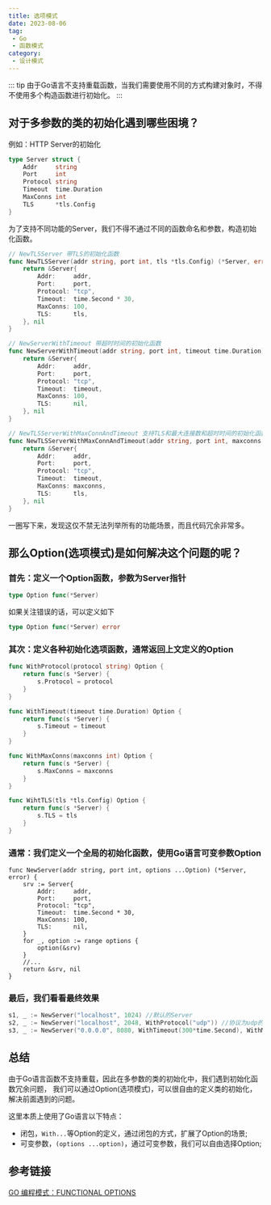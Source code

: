 ```yaml
---
title: 选项模式
date: 2023-08-06
tag:
 - Go
 - 函数模式
category:
 - 设计模式
---
```


::: tip
由于Go语言不支持重载函数，当我们需要使用不同的方式构建对象时，不得不使用多个构造函数进行初始化。
:::

## 对于多参数的类的初始化遇到哪些困境？

例如：HTTP Server的初始化

```go
type Server struct {
	Addr     string
	Port     int
	Protocol string
	Timeout  time.Duration
	MaxConns int
	TLS      *tls.Config
}
```

为了支持不同功能的Server，我们不得不通过不同的函数命名和参数，构造初始化函数。

```go
// NewTLSServer 带TLS的初始化函数
func NewTLSServer(addr string, port int, tls *tls.Config) (*Server, error) {
	return &Server{
		Addr:     addr,
		Port:     port,
		Protocol: "tcp",
		Timeout:  time.Second * 30,
		MaxConns: 100,
		TLS:      tls,
	}, nil
}

// NewServerWithTimeout 带超时时间的初始化函数
func NewServerWithTimeout(addr string, port int, timeout time.Duration) (*Server, error) {
	return &Server{
		Addr:     addr,
		Port:     port,
		Protocol: "tcp",
		Timeout:  timeout,
		MaxConns: 100,
		TLS:      nil,
	}, nil
}

// NewTLSServerWithMaxConnAndTimeout 支持TLS和最大连接数和超时时间的初始化函数
func NewTLSServerWithMaxConnAndTimeout(addr string, port int, maxconns int, timeout time.Duration, tls *tls.Config) (*Server, error) {
	return &Server{
		Addr:     addr,
		Port:     port,
		Protocol: "tcp",
		Timeout:  timeout,
		MaxConns: maxconns,
		TLS:      tls,
	}, nil
}
```

一圈写下来，发现这仅不禁无法列举所有的功能场景，而且代码冗余非常多。

## 那么Option(选项模式)是如何解决这个问题的呢？

### 首先：定义一个Option函数，参数为Server指针

```go
type Option func(*Server)
```

如果关注错误的话，可以定义如下

```go
type Option func(*Server) error
```

### 其次：定义各种初始化选项函数，通常返回上文定义的Option

```go
func WithProtocol(protocol string) Option {
	return func(s *Server) {
		s.Protocol = protocol
	}
}

func WithTimeout(timeout time.Duration) Option {
	return func(s *Server) {
		s.Timeout = timeout
	}
}

func WithMaxConns(maxconns int) Option {
	return func(s *Server) {
		s.MaxConns = maxconns
	}
}

func WihtTLS(tls *tls.Config) Option {
	return func(s *Server) {
		s.TLS = tls
	}
}
```

### 通常：我们定义一个全局的初始化函数，使用Go语言可变参数Option

```go{10-12}
func NewServer(addr string, port int, options ...Option) (*Server, error) {
	srv := Server{
		Addr:     addr,
		Port:     port,
		Protocol: "tcp",
		Timeout:  time.Second * 30,
		MaxConns: 100,
		TLS:      nil,
	}
	for _, option := range options {
		option(&srv)
	}
	//...
	return &srv, nil
}
```

### 最后，我们看看最终效果

```go
s1, _ := NewServer("localhost", 1024) //默认的Server
s2, _ := NewServer("localhost", 2048, WithProtocol("udp")) //协议为udp的Server
s3, _ := NewServer("0.0.0.0", 8080, WithTimeout(300*time.Second), WithMaxConns(1000)) //支持超时时间和最大连接的Server
```

## 总结

由于Go语言函数不支持重载，因此在多参数的类的初始化中，我们遇到初始化函数冗余问题，
我们可以通过Option(选项模式)，可以很自由的定义类的初始化，解决前面遇到的问题。

这里本质上使用了Go语言以下特点：

- 闭包，`With...`等Option的定义，通过闭包的方式，扩展了Option的场景;
- 可变参数，`(options ...option)`，通过可变参数，我们可以自由选择Option;

## 参考链接

[GO 编程模式：FUNCTIONAL OPTIONS](https://coolshell.cn/articles/21146.html)
